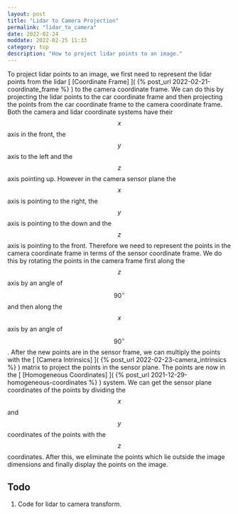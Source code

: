 ```yaml
---
layout: post
title: "Lidar to Camera Projection"
permalink: "lidar_to_camera"
date: 2022-02-24
moddate: 2022-02-25 11:33
category: top
description: "How to project lidar points to an image."
---
```


To project lidar points to an image, we first need to represent the lidar points
from the lidar [ [Coordinate Frame] ]( {% post_url 2022-02-21-coordinate_frame
%} ) to the camera coordinate frame. We can do this by projecting the lidar
points to the car coordinate frame and then projecting the points from the car
coordinate frame to the camera coordinate frame. Both the camera and lidar
coordinate systems have their $$x$$ axis in the front, the $$y$$ axis to the
left and the $$z$$ axis pointing up. However in the camera sensor plane the
$$x$$ axis is pointing to the right, the $$y$$ axis is pointing to the down and
the $$z$$ axis is pointing to the front. Therefore we need to represent the
points in the camera coordinate frame in terms of the sensor coordinate frame.
We do this by rotating the points in the camera frame first along the $$z$$ axis
by an angle of $$90^\circ $$ and then along the $$x$$ axis by an angle of
$$90^\circ $$. 
After the new points are in the sensor frame, we can multiply the points with the [
[Camera Intrinsics] ]( {% post_url 2022-02-23-camera_intrinsics %} ) matrix to
project the points in the sensor plane. The points are now in the [ [Homogeneous
Coordinates] ]( {% post_url 2021-12-29-homogeneous-coordinates %} ) system. We
can get the sensor plane coordinates of the points by dividing the $$x$$ and
$$y$$ coordinates of the points with the $$z$$ coordinates. After this, we
eliminate the points which lie outside the image dimensions and finally display
the points on the image.


## Todo

1. Code for lidar to camera transform.
